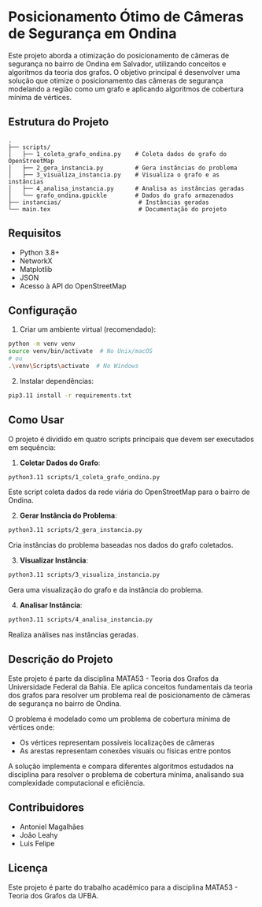 # Posicionamento Ótimo de Câmeras de Segurança em Ondina

Este projeto aborda a otimização do posicionamento de câmeras de segurança no bairro de Ondina em Salvador, utilizando conceitos e algoritmos da teoria dos grafos. O objetivo principal é desenvolver uma solução que otimize o posicionamento das câmeras de segurança modelando a região como um grafo e aplicando algoritmos de cobertura mínima de vértices.

## Estrutura do Projeto

```
.
├── scripts/
│   ├── 1_coleta_grafo_ondina.py    # Coleta dados do grafo do OpenStreetMap
│   ├── 2_gera_instancia.py         # Gera instâncias do problema
│   ├── 3_visualiza_instancia.py    # Visualiza o grafo e as instâncias
│   ├── 4_analisa_instancia.py      # Analisa as instâncias geradas
│   └── grafo_ondina.gpickle        # Dados do grafo armazenados
├── instancias/                      # Instâncias geradas
└── main.tex                         # Documentação do projeto
```

## Requisitos

- Python 3.8+
- NetworkX
- Matplotlib
- JSON
- Acesso à API do OpenStreetMap

## Configuração

1. Criar um ambiente virtual (recomendado):
```bash
python -m venv venv
source venv/bin/activate  # No Unix/macOS
# ou
.\venv\Scripts\activate  # No Windows
```

2. Instalar dependências:
```bash
pip3.11 install -r requirements.txt
```

## Como Usar

O projeto é dividido em quatro scripts principais que devem ser executados em sequência:

1. **Coletar Dados do Grafo**:
```bash
python3.11 scripts/1_coleta_grafo_ondina.py
```
Este script coleta dados da rede viária do OpenStreetMap para o bairro de Ondina.

2. **Gerar Instância do Problema**:
```bash
python3.11 scripts/2_gera_instancia.py
```
Cria instâncias do problema baseadas nos dados do grafo coletados.

3. **Visualizar Instância**:
```bash
python3.11 scripts/3_visualiza_instancia.py
```
Gera uma visualização do grafo e da instância do problema.

4. **Analisar Instância**:
```bash
python3.11 scripts/4_analisa_instancia.py
```
Realiza análises nas instâncias geradas.

## Descrição do Projeto

Este projeto é parte da disciplina MATA53 - Teoria dos Grafos da Universidade Federal da Bahia. Ele aplica conceitos fundamentais da teoria dos grafos para resolver um problema real de posicionamento de câmeras de segurança no bairro de Ondina.

O problema é modelado como um problema de cobertura mínima de vértices onde:
- Os vértices representam possíveis localizações de câmeras
- As arestas representam conexões visuais ou físicas entre pontos

A solução implementa e compara diferentes algoritmos estudados na disciplina para resolver o problema de cobertura mínima, analisando sua complexidade computacional e eficiência.

## Contribuidores

- Antoniel Magalhães
- João Leahy
- Luis Felipe

## Licença

Este projeto é parte do trabalho acadêmico para a disciplina MATA53 - Teoria dos Grafos da UFBA.

